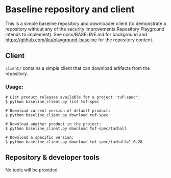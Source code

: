 # Baseline repository and client

This is a simple baseline repository and downloader client (to demonstrate a repository without any of the security improvements Repository Playground intends to implement). See docs/BASELINE.md for background and https://github.com/jku/playground-baseline for the repository content.

## Client

`client/` contains a simple client that can download artifacts from the repository.

### Usage:

```
# List product releases available for a project 'tuf-spec':
$ python baseline_client.py list tuf-spec

# Download current version of default product:
$ python baseline_client.py download tuf-spec

# Download another product in the project:
$ python baseline_client.py download tuf-spec/tarball

# Download a specific version:
$ python baseline_client.py download tuf-spec/tarball=1.0.28
```

## Repository & developer tools

No tools will be provided. 
